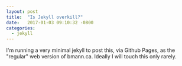```yaml
---
layout: post
title:  "Is Jekyll overkill?"
date:   2017-01-03 09:10:32 -0800
categories: 
  - jekyll
---
```


I'm running a very minimal jekyll to post this, via Github Pages, as the "regular" web version of bmann.ca. Ideally I will touch this only rarely.